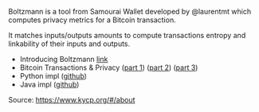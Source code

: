 Boltzmann is a tool from Samourai Wallet developed by @laurentmt which computes privacy metrics for a Bitcoin transaction.

It matches inputs/outputs amounts to compute transactions entropy and linkability of their inputs and outputs.

- Introducing Boltzmann [link](https://medium.com/@laurentmt/introducing-boltzmann-85930984a159)
- Bitcoin Transactions & Privacy ([part 1](https://gist.github.com/LaurentMT/e758767ca4038ac40aaf)) ([part 2](https://gist.github.com/LaurentMT/d361bca6dc52868573a2)) ([part 3](https://gist.github.com/LaurentMT/e8644d5bc903f02613c6))
- Python impl ([github](https://github.com/Samourai-Wallet/boltzmann))
- Java impl ([github](https://github.com/Samourai-Wallet/efficiency-score))

Source: https://www.kycp.org/#/about